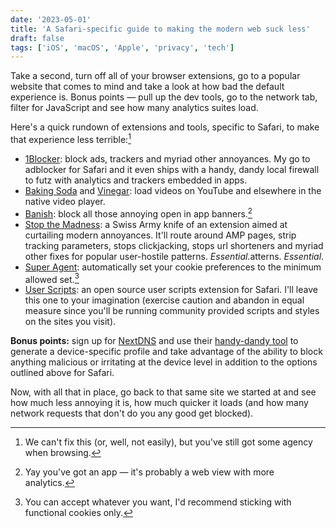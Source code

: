 ```yaml
---
date: '2023-05-01'
title: 'A Safari-specific guide to making the modern web suck less'
draft: false
tags: ['iOS', 'macOS', 'Apple', 'privacy', 'tech']
---
```


Take a second, turn off all of your browser extensions, go to a popular website that comes to mind and take a look at how bad the default experience is. Bonus points — pull up the dev tools, go to the network tab, filter for JavaScript and see how many analytics suites load.<!-- excerpt -->

Here's a quick rundown of extensions and tools, specific to Safari, to make that experience less terrible:[^1]

- [1Blocker](https://1blocker.com): block ads, trackers and myriad other annoyances. My go to adblocker for Safari and it even ships with a handy, dandy local firewall to futz with analytics and trackers embedded in apps.
- [Baking Soda](https://apps.apple.com/us/app/baking-soda-tube-cleaner/id1601151613) and [Vinegar](https://apps.apple.com/us/app/vinegar-tube-cleaner/id1591303229): load videos on YouTube and elsewhere in the native video player. 
- [Banish](https://apps.apple.com/us/app/banish-block-open-in-app/id1632848430): block all those annoying open in app banners.[^2]
- [Stop the Madness](https://underpassapp.com/StopTheMadness/): a Swiss Army knife of an extension aimed at curtailing modern annoyances. It'll route around AMP pages, strip tracking parameters, stops clickjacking, stops url shorteners and myriad other fixes for popular user-hostile patterns. *Essential*.atterns. *Essential*.
- [Super Agent](https://www.super-agent.com/): automatically set your cookie preferences to the minimum allowed set.[^3]
- [User Scripts](https://github.com/quoid/userscripts): an open source user scripts extension for Safari. I'll leave this one to your imagination (exercise caution and abandon in equal measure since you'll be running community provided scripts and styles on the sites you visit).

**Bonus points:** sign up for <a href="https://nextdns.io/?from=m56mt3z6" onclick="va('event',{name:'NextDNS referral',data:{location:'Referrals'}})">NextDNS</a> and use their [handy-dandy tool](https://apple.nextdns.io/) to generate a device-specific profile and take advantage of the ability to block anything malicious or irritating at the device level in addition to the options outlined above for Safari.

Now, with all that in place, go back to that same site we started at and see how much less annoying it is, how much quicker it loads (and how many network requests that don't do you any good get blocked).

[^1]: We can't fix this (or, well, not easily), but you've still got some agency when browsing.
[^2]: Yay you've got an app — it's probably a web view with more analytics.
[^3]: You can accept whatever you want, I'd recommend sticking with functional cookies only.
